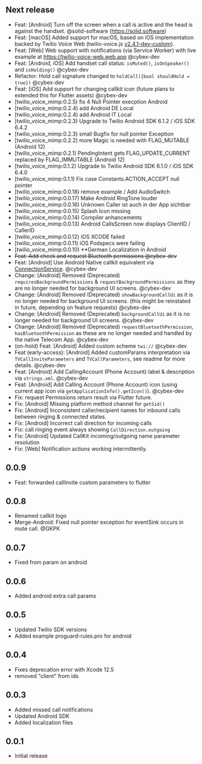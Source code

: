 ## Next release

* Feat: [Android] Turn off the screen when a call is active and the head is against the handset. @solid-software (https://solid.software)
* Feat: [macOS] Added support for macOS, based on iOS implementation backed by Twilio Voice Web  (twilio-voice.js [v2.4.1-dev-custom](https://github.com/cybex-dev/twilio-voice.js/tree/2.4.1-dev-custom)).
* Feat: [Web] Web support with notifications (via Service Worker) with live example at https://twilio-voice-web.web.app @cybex-dev
* Feat: [Android, iOS] Add handset call status: `isMuted()`, `isOnSpeaker()` and `isHolding()` @cybex-dev
* Refactor: Hold call signature changed to `holdCall({bool shouldHold = true})` @cybex-dev
* Feat: [iOS] Add support for changing callkit icon (future plans to extended this for Flutter assets) @cybex-dev
* [twilio_voice_mimp:0.2.5) fix 4 Null Pointer execption Android
* [twilio_voice_mimp:0.2.4) add Android DE Local
* [twilio_voice_mimp:0.2.4) add Android IT Local
* [twilio_voice_mimp:0.2.3) Upgrade to Twilio Android SDK 6.1.2 / iOS SDK 6.4.2
* [twilio_voice_mimp:0.2.3) small Bugfix for null pointer Exception
* [twilio_voice_mimp:0.2.2) more Magic is needed with FLAG_MUTABLE (Android 12)
* [twilio_voice_mimp:0.2.1) PendingIntent gets FLAG_UPDATE_CURRENT replaced by FLAG_IMMUTABLE (Android 12)
* [twilio_voice_mimp:0.1.2) Upgrade to Twilio Android SDK 6.1.0 / iOS SDK 6.4.0
* [twilio_voice_mimp:0.1.1) Fix case Constants.ACTION_ACCEPT null pointer
* [twilio_voice_mimp:0.0.18) remove example / Add AudioSwitch
* [twilio_voice_mimp:0.0.17) Make Android RingTone louder
* [twilio_voice_mimp:0.0.16) Unknown Caller ist auch in der App sichtbar
* [twilio_voice_mimp:0.0.15) Splash Icon missing
* [twilio_voice_mimp:0.0.14) Compiler anhancements
* [twilio_voice_mimp:0.0.13) Android CallsScreen now displays ClientID / CallerID
* [twilio_voice_mimp:0.0.12) iOS XCODE failed
* [twilio_voice_mimp:0.0.11) iOS Podspecs were failing
* [twilio_voice_mimp:0.0.10) **German Localization in Android
* ~~Feat: Add check and request Bluetooth permissions @cybex-dev~~
* Feat: [Android] Use Android Native callkit equivalent via [ConnectionService](https://developer.android.com/reference/android/telecom/ConnectionService). @cybex-dev
* Change: [Android] Removed (Deprecated) `requiresBackgroundPermissions` & `requestBackgroundPermissions` as they are no longer needed for background UI screens. @cybex-dev
* Change: [Android] Removed (Deprecated) `showBackgroundCallUi` as it is no longer needed for background UI screens. (this might be reinstated in future, depending on feature requests) @cybex-dev
* Change: [Android] Removed (Deprecated) `backgroundCallUi` as it is no longer needed for background UI screens. @cybex-dev
* Change: [Android] Removed (Deprecated) `requestBluetoothPermission`, `hasBluetoothPermission` as these are no longer needed and handled by the native Telecom App. @cybex-dev
* (on-hold) Feat: [Android] Added custom scheme `twi://` @cybex-dev
* Feat (early-access): [Android] Added customParams interpretation via `TVCallInviteParameters` and `TVCallParameters`, see readme for more details. @cybex-dev
* Feat: [Android] Add CallingAccount (Phone Account) label & description via `strings.xml`. @cybex-dev
* Feat: [Android] Add Calling Account (Phone Account) icon (using current app icon via `getApplicationInfo().getIcon()`). @cybex-dev
* Fix: request Permissions return result via Flutter future.
* Fix: [Android] Missing platform method channel for `getSid()`
* Fix: [Android] Inconsistent caller/recipient names for inbound calls between ringing & connected states.
* Fix: [Android] Incorrect call direction for incoming calls
* Fix: call ringing event always showing `CallDirection.outgoing`
* Fix: [Android] Updated CallKit incoming/outgoing name parameter resolution
* Fix: [Web] Notification actions working intermittently.

## 0.0.9

* Feat: forwarded callInvite custom parameters to flutter

## 0.0.8

* Renamed callkit logo
* Merge-Android: Fixed null pointer exception for eventSink occurs in mute call. @GKPK

## 0.0.7

* Fixed from param on android

## 0.0.6

* Added android extra call params

## 0.0.5

* Updated Twilio SDK versions
* Added example proguard-rules.pro for android

## 0.0.4

* Fixes deprecation error with Xcode 12.5
* removed "client" from ids

## 0.0.3

* Added missed call notifications
* Updated Android SDK
* Added localization files

## 0.0.1

* Initial release
